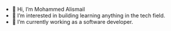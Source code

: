 - 👋 Hi, I’m Mohammed Alismail
- 👀 I’m interested in building learning anything in the tech field.
- 🌱 I’m currently working as a software developer.


<!---
mhs123m/mhs123m is a ✨ special ✨ repository because its `README.md` (this file) appears on your GitHub profile.
You can click the Preview link to take a look at your changes.
--->
